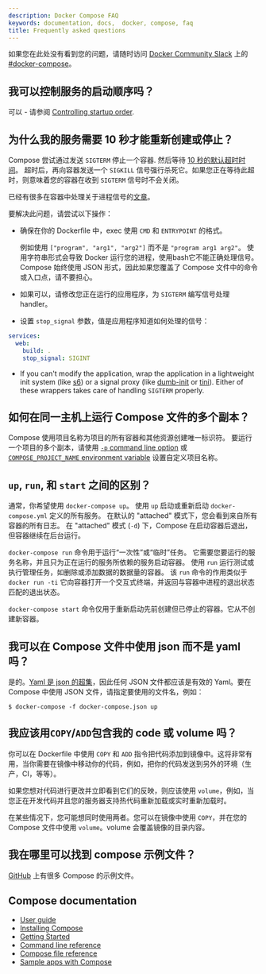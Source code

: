 ```yaml
---
description: Docker Compose FAQ
keywords: documentation, docs,  docker, compose, faq
title: Frequently asked questions
---
```


如果您在此处没有看到您的问题，请随时访问 [Docker Community Slack](https://dockr.ly/slack) 上的 [#docker-compose](https://dockercommunity.slack.com/archives/C2X82D9PA)。

## 我可以控制服务的启动顺序吗？

可以  - 请参阅 [Controlling startup order](startup-order.md).


## 为什么我的服务需要 10 秒才能重新创建或停止？

Compose 尝试通过发送 `SIGTERM` 停止一个容器. 然后等待 [10 秒的默认超时时间](reference/stop.md)。
超时后，再向容器发送一个 `SIGKILL` 信号强行杀死它。如果您正在等待此超时，则意味着您的容器在收到 `SIGTERM` 信号时不会关闭。

已经有很多在容器中处理关于进程信号的[文章](https://medium.com/@gchudnov/trapping-signals-in-docker-containers-7a57fdda7d86)。

要解决此问题，请尝试以下操作：

* 确保在你的 Dockerfile 中，exec 使用 `CMD` 和 `ENTRYPOINT` 的格式。

  例如使用 `["program", "arg1", "arg2"]` 而不是 `"program arg1 arg2"`。
  使用字符串形式会导致 Docker 运行您的进程，使用bash它不能正确处理信号。
  Compose 始终使用 JSON 形式，因此如果您覆盖了 Compose 文件中的命令或入口点，请不要担心。

* 如果可以，请修改您正在运行的应用程序，为 `SIGTERM` 编写信号处理 handler。

* 设置 `stop_signal` 参数，值是应用程序知道如何处理的信号：

```yaml
services:
  web:
    build: .
    stop_signal: SIGINT
```

* If you can't modify the application, wrap the application in a lightweight init
system (like [s6](https://skarnet.org/software/s6/)) or a signal proxy (like
[dumb-init](https://github.com/Yelp/dumb-init) or
[tini](https://github.com/krallin/tini)).  Either of these wrappers takes care of
handling `SIGTERM` properly.

## 如何在同一主机上运行 Compose 文件的多个副本？

Compose 使用项目名称为项目的所有容器和其他资源创建唯一标识符。
要运行一个项目的多个副本，请使用 [`-p` command line option](reference/index.md) 或 [`COMPOSE_PROJECT_NAME` environment variable](reference/envvars.md#compose_project_name) 设置自定义项目名称。

## `up`, `run`, 和 `start` 之间的区别？

通常，你希望使用 `docker-compose up`。 
使用 `up` 启动或重新启动 `docker-compose.yml` 定义的所有服务。
在默认的 "attached" 模式下，您会看到来自所有容器的所有日志。
在 "attached" 模式 (`-d`) 下，Compose 在启动容器后退出，但容器继续在后台运行。

`docker-compose run` 命令用于运行“一次性”或“临时”任务。
它需要您要运行的服务名称，并且只为正在运行的服务所依赖的服务启动容器。
使用 `run` 运行测试或执行管理任务，如删除或添加数据的数据量的容器。
该 `run`  命令的作用类似于 `docker run -ti` 它向容器打开一个交互式终端，并返回与容器中进程的退出状态匹配的退出状态。

`docker-compose start` 命令仅用于重新启动先前创建但已停止的容器。它从不创建新容器。



## 我可以在 Compose 文件中使用 json 而不是 yaml 吗？

是的。[Yaml 是 json 的超集](https://stackoverflow.com/a/1729545/444646)，因此任何 JSON 文件都应该是有效的 Yaml。要在 Compose 中使用 JSON 文件，请指定要使用的文件名，例如：

```console
$ docker-compose -f docker-compose.json up
```

## 我应该用`COPY`/`ADD`包含我的 code 或 volume 吗？

你可以在 Dockerfile 中使用 `COPY` 和 `ADD` 指令把代码添加到镜像中。这将非常有用，当你需要在镜像中移动你的代码，例如，把你的代码发送到另外的环境（生产，CI，等等）。


如果您想对代码进行更改并立即看到它们的反映，则应该使用 `volume`，例如，当您正在开发代码并且您的服务器支持热代码重新加载或实时重新加载时。

在某些情况下，您可能想同时使用两者。您可以在镜像中使用 `COPY`，并在您的 Compose 文件中使用 `volume`。volume 会覆盖镜像的目录内容。

## 我在哪里可以找到 compose 示例文件？

[GitHub](https://github.com/search?q=in%3Apath+docker-compose.yml+extension%3Ayml&type=Code) 上有很多 Compose 的示例文件。

## Compose documentation

- [User guide](index.md)
- [Installing Compose](install.md)
- [Getting Started](gettingstarted.md)
- [Command line reference](reference/index.md)
- [Compose file reference](compose-file/index.md)
- [Sample apps with Compose](samples-for-compose.md)
